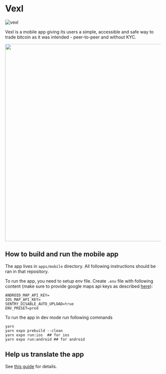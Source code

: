 # Vexl

![vexl](vexl.jpg)

Vexl is a mobile app giving its users a simple, accessible and safe way to trade bitcoin as it was intended - peer-to-peer and without KYC.

<a href="https://www.youtube.com/watch?v=7RbfJZloriQ"><img src="https://img.youtube.com/vi/7RbfJZloriQ/maxresdefault.jpg" width="640"></a>

## How to build and run the mobile app

The app lives in `apps/mobile` directory. All following instructions should be ran in that repository.

To run the app, you need to setup env file. Create `.env` file with following content (make sure to provide google maps api keys as described [here](https://developers.google.com/maps/documentation/javascript/get-api-key)):

```
ANDROID_MAP_API_KEY=
IOS_MAP_API_KEY=
SENTRY_DISABLE_AUTO_UPLOAD=true
ENV_PRESET=prod
```

To run the app in dev mode run following commands

```
yarn
yarn expo prebuild --clean
yarn expo run:ios  ## for ios
yarn expo run:android ## for android
```

## Help us translate the app

See [this guide](docs/how_to_help_transalte.md) for details.
